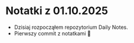 # Notatki z 01.10.2025

- Dzisiaj rozpocząłem repozytorium Daily Notes.
- Pierwszy commit z notatkami 🚀
